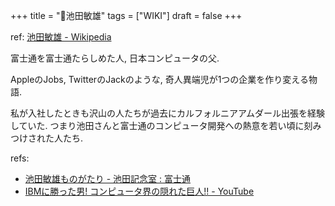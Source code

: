 +++
title = "📝池田敏雄"
tags = ["WIKI"]
draft = false
+++

ref: [池田敏雄 - Wikipedia](https://ja.wikipedia.org/wiki/%E6%B1%A0%E7%94%B0%E6%95%8F%E9%9B%84)

富士通を富士通たらしめた人, 日本コンピュータの父.

AppleのJobs, TwitterのJackのような, 奇人異端児が1つの企業を作り変える物語.

私が入社したときも沢山の人たちが過去にカルフォルニアアムダール出張を経験していた.
つまり池田さんと富士通のコンピュータ開発への熱意を若い頃に刻みつけされた人たち.

refs:

-   [池田敏雄ものがたり - 池田記念室 : 富士通](https://www.fujitsu.com/jp/about/plus/museum/ikeda/biography/)
-   [IBMに勝った男! コンピュータ界の隠れた巨人!! - YouTube](https://www.youtube.com/watch?v=18M_DDBYIPI)
